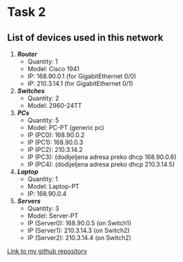 # Task 2 
## List of devices used in this network

1. ***Router***
   - Quantity: 1
   - Model: Cisco 1941
   - IP: 168.90.0.1 (for GigabitEthernet 0/0)
   - IP: 210.3.14.1 (for GigabitEthernet 0/1) 
2. ***Switches***
   - Quantity: 2
   - Model: 2960-24TT
3. ***PCs***
   - Quantity: 5
   - Model: PC-PT (generic pc)
   - IP (PC0): 168.90.0.2
   - IP (PC1): 168.90.0.3
   - IP (PC2): 210.3.14.2
   - IP (PC3): (dodijeljena adresa preko dhcp 168.90.0.6)
   - IP (PC4): (dodijeljena adresa preko dhcp 210.3.14.5)
4. ***Laptop***
   - Quantity: 1
   - Model: Laptop-PT
   - IP: 168.90.0.4
5. ***Servers***
   - Quantity: 3
   - Model: Server-PT
   - IP (Server0): 168.90.0.5 (on Switch1)
   - IP (Server1): 210.3.14.3 (on Switch2)
   - IP (Server2): 210.3.14.4 (on Switch2)

[Link to my github repository](https://github.com/nejlahasanovic/IBU062_Assignment3_NejlaHasanovic.git)